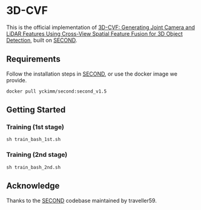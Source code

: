 # 3D-CVF
This is the official implementation of [3D-CVF: Generating Joint Camera and LiDAR Features Using Cross-View Spatial Feature Fusion for 3D Object Detection](https://arxiv.org/abs/2004.12636), built on [SECOND](https://github.com/traveller59/second.pytorch).

## Requirements

Follow the installation steps in [SECOND](https://github.com/traveller59/second.pytorch), or use the docker image we provide.

```
docker pull yckimm/second:second_v1.5
```

## Getting Started

### Training (1st stage)

```
sh train_bash_1st.sh
```

### Training (2nd stage)

```
sh train_bash_2nd.sh
```



## Acknowledge

Thanks to the [SECOND](https://github.com/traveller59/second.pytorch) codebase maintained by traveller59.